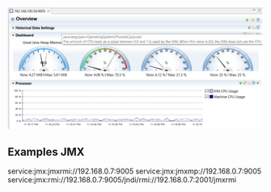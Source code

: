 
 [![FVCproductions](https://raw.githubusercontent.com/gabnetx/Java/master/MissionControl.PNG)](https://github.com/gabnetx/Java/RMI) 
 
 
## Examples JMX
 
service:jmx:jmxrmi://192.168.0.7:9005
service:jmx:jmxmp://192.168.0.7:9005
service:jmx:rmi://192.168.0.7:9005/jndi/rmi://192.168.0.7:2001/jmxrmi
